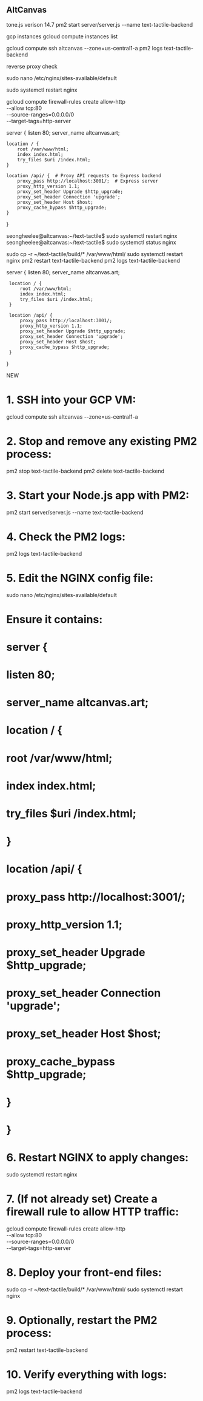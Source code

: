 ## AltCanvas

tone.js verison 14.7
pm2 start server/server.js --name text-tactile-backend

gcp instances
gcloud compute instances list


gcloud compute ssh altcanvas --zone=us-central1-a
pm2 logs text-tactile-backend

reverse proxy check 

sudo nano /etc/nginx/sites-available/default

sudo systemctl restart nginx


gcloud compute firewall-rules create allow-http \
  --allow tcp:80 \
  --source-ranges=0.0.0.0/0 \
  --target-tags=http-server


server {
    listen 80;
    server_name altcanvas.art;

    location / {
        root /var/www/html;
        index index.html;
        try_files $uri /index.html;
    }

    location /api/ {  # Proxy API requests to Express backend
        proxy_pass http://localhost:3001/;  # Express server
        proxy_http_version 1.1;
        proxy_set_header Upgrade $http_upgrade;
        proxy_set_header Connection 'upgrade';
        proxy_set_header Host $host;
        proxy_cache_bypass $http_upgrade;
    }
}

seongheelee@altcanvas:~/text-tactile$ sudo systemctl restart nginx
seongheelee@altcanvas:~/text-tactile$ sudo systemctl status nginx

sudo cp -r ~/text-tactile/build/* /var/www/html/
sudo systemctl restart nginx
pm2 restart text-tactile-backend
pm2 logs text-tactile-backend



 server {
    listen 80;
    server_name altcanvas.art;

     location / {
         root /var/www/html;
         index index.html;
         try_files $uri /index.html;
     }

     location /api/ {
         proxy_pass http://localhost:3001/;
         proxy_http_version 1.1;
         proxy_set_header Upgrade $http_upgrade;
         proxy_set_header Connection 'upgrade';
         proxy_set_header Host $host;
         proxy_cache_bypass $http_upgrade;
     }
 }






 NEW



 # 1. SSH into your GCP VM:
gcloud compute ssh altcanvas --zone=us-central1-a

# 2. Stop and remove any existing PM2 process:
pm2 stop text-tactile-backend
pm2 delete text-tactile-backend

# 3. Start your Node.js app with PM2:
pm2 start server/server.js --name text-tactile-backend

# 4. Check the PM2 logs:
pm2 logs text-tactile-backend

# 5. Edit the NGINX config file:
sudo nano /etc/nginx/sites-available/default
# Ensure it contains:
# server {
#     listen 80;
#     server_name altcanvas.art;
#
#     location / {
#         root /var/www/html;
#         index index.html;
#         try_files $uri /index.html;
#     }
#
#     location /api/ {
#         proxy_pass http://localhost:3001/;
#         proxy_http_version 1.1;
#         proxy_set_header Upgrade $http_upgrade;
#         proxy_set_header Connection 'upgrade';
#         proxy_set_header Host $host;
#         proxy_cache_bypass $http_upgrade;
#     }
# }

# 6. Restart NGINX to apply changes:
sudo systemctl restart nginx

# 7. (If not already set) Create a firewall rule to allow HTTP traffic:
gcloud compute firewall-rules create allow-http \
  --allow tcp:80 \
  --source-ranges=0.0.0.0/0 \
  --target-tags=http-server

# 8. Deploy your front-end files:
sudo cp -r ~/text-tactile/build/* /var/www/html/
sudo systemctl restart nginx

# 9. Optionally, restart the PM2 process:
pm2 restart text-tactile-backend

# 10. Verify everything with logs:
pm2 logs text-tactile-backend
